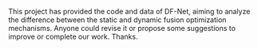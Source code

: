 This project has provided the code and data of DF-Net, aiming to analyze the difference between the static and dynamic fusion optimization mechanisms.  Anyone could revise it or propose some suggestions to improve or complete our work. Thanks.
